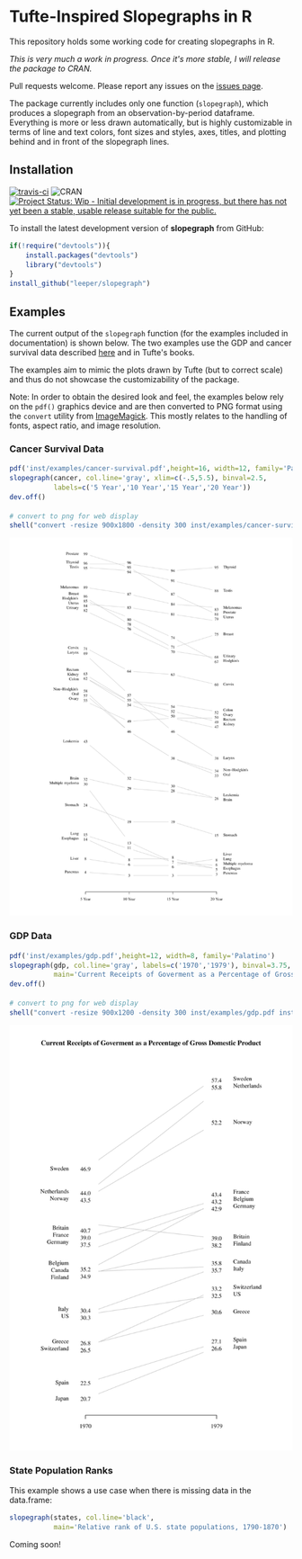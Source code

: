 # Tufte-Inspired Slopegraphs in R #

This repository holds some working code for creating slopegraphs in R.

*This is very much a work in progress. Once it's more stable, I will release the package to CRAN.*

Pull requests welcome. Please report any issues on the [issues page](https://github.com/leeper/slopegraph/issues).

The package currently includes only one function (`slopegraph`), which produces a slopegraph from an observation-by-period dataframe. Everything is more or less drawn automatically, but is highly customizable in terms of line and text colors, font sizes and styles, axes, titles, and plotting behind and in front of the slopegraph lines.

## Installation ##

[![travis-ci](https://travis-ci.org/leeper/slopegraph.svg)](https://travis-ci.org/leeper/slopegraph) 
![CRAN](http://www.r-pkg.org/badges/version/slopegraph)
[![Project Status: Wip - Initial development is in progress, but there has not yet been a stable, usable release suitable for the public.](http://www.repostatus.org/badges/0.1.0/wip.svg)](http://www.repostatus.org/#wip)

To install the latest development version of **slopegraph** from GitHub:

```R
if(!require("devtools")){
    install.packages("devtools")
    library("devtools")
}
install_github("leeper/slopegraph")
```

## Examples ##

The current output of the `slopegraph` function (for the examples included in documentation) is shown below. The two examples use the GDP and cancer survival data described [here](http://www.edwardtufte.com/bboard/q-and-a-fetch-msg?msg_id=0003nk) and in Tufte's books.

The examples aim to mimic the plots drawn by Tufte (but to correct scale) and thus do not showcase the customizability of the package.

Note: In order to obtain the desired look and feel, the examples below rely on the `pdf()` graphics device and are then converted to PNG format using the `convert` utility from [ImageMagick](http://www.imagemagick.org/script/index.php). This mostly relates to the handling of fonts, aspect ratio, and image resolution.

### Cancer Survival Data ###


```r
pdf('inst/examples/cancer-survival.pdf',height=16, width=12, family='Palatino')
slopegraph(cancer, col.line='gray', xlim=c(-.5,5.5), binval=2.5, 
           labels=c('5 Year','10 Year','15 Year','20 Year'))
dev.off()

# convert to png for web display
shell("convert -resize 900x1800 -density 300 inst/examples/cancer-survival.pdf inst/examples/cancer-survival.png")
```

![Cancer Survival](inst/examples/cancer-survival.png)


### GDP Data ###


```r
pdf('inst/examples/gdp.pdf',height=12, width=8, family='Palatino')
slopegraph(gdp, col.line='gray', labels=c('1970','1979'), binval=3.75, 
           main='Current Receipts of Goverment as a Percentage of Gross Domestic Product')
dev.off()

# convert to png for web display
shell("convert -resize 900x1200 -density 300 inst/examples/gdp.pdf inst/examples/gdp.png")
```

![GDP](inst/examples/gdp.png)


### State Population Ranks ###

This example shows a use case when there is missing data in the data.frame:


```r
slopegraph(states, col.line='black', 
           main='Relative rank of U.S. state populations, 1790-1870')
```

Coming soon!
